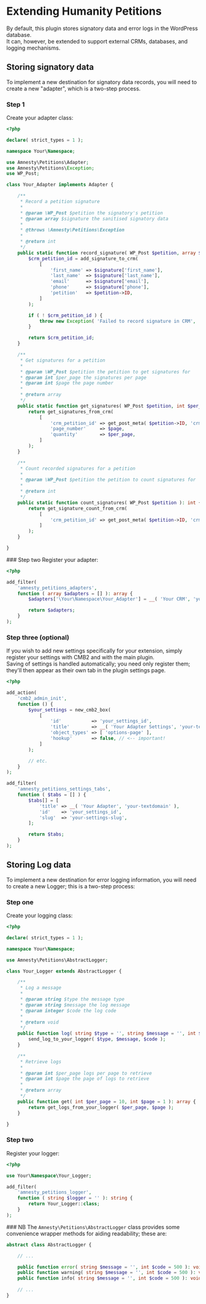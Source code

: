 # Extending Humanity Petitions
By default, this plugin stores signatory data and error logs in the WordPress database.  
It can, however, be extended to support external CRMs, databases, and logging mechanisms.  

## Storing signatory data
To implement a new destination for signatory data records, you will need to create a new "adapter", which is a two-step process.  

### Step 1
Create your adapter class:  

```php
<?php

declare( strict_types = 1 );

namespace Your\Namespace;

use Amnesty\Petitions\Adapter;
use Amnesty\Petitions\Exception;
use WP_Post;

class Your_Adapter implements Adapter {

    /**
     * Record a petition signature
     *
     * @param \WP_Post $petition the signatory's petition
     * @param array $signature the sanitised signatory data
     *
     * @throws \Amnesty\Petitions\Exception
     *
     * @return int
     */
    public static function record_signature( WP_Post $petition, array $signature = [] ): int {
        $crm_petition_id = add_signature_to_crm(
            [
                'first_name' => $signature['first_name'],
                'last_name'  => $signature['last_name'],
                'email'      => $signature['email'],
                'phone'      => $signature['phone'],
                'petition'   => $petition->ID,
            ]
        );

        if ( ! $crm_petition_id ) {
            throw new Exception( 'Failed to record signature in CRM', 'warning' );
        }

        return $crm_petition_id;
    }

    /**
     * Get signatures for a petition
     *
     * @param \WP_Post $petition the petition to get signatures for
     * @param int $per_page the signatures per page
     * @param int $page the page number
     *
     * @return array
     */
    public static function get_signatures( WP_Post $petition, int $per_page = 10, int $page = 1 ): array {
        return get_signatures_from_crm(
            [
                'crm_petition_id' => get_post_meta( $petition->ID, 'crm_petition_id', true ),
                'page_number'     => $page,
                'quantity'        => $per_page,
            ]
        );
    }

    /**
     * Count recorded signatures for a petition
     *
     * @param \WP_Post $petition the petition to count signatures for
     *
     * @return int
     */
    public static function count_signatures( WP_Post $petition ): int {
        return get_signature_count_from_crm(
            [
                'crm_petition_id' => get_post_meta( $petition->ID, 'crm_petition_id', true ),
            ]
        );
    }

}
```

### Step two
Register your adapter:  

```php
<?php

add_filter(
    'amnesty_petitions_adapters',
    function ( array $adapters = [] ): array {
        $adapters['\Your\Namespace\Your_Adapter'] = __( 'Your CRM', 'your-textdomain' );

        return $adapters;
    }
);
```

### Step three (optional)
If you wish to add new settings specifically for your extension, simply register your settings with CMB2 and with the main plugin.  
Saving of settings is handled automatically; you need only register them; they'll then appear as their own tab in the plugin settings page.  

```php
<?php

add_action(
    'cmb2_admin_init',
    function () {
        $your_settings = new_cmb2_box(
            [
                'id'           => 'your_settings_id',
                'title'        => __( 'Your Adapter Settings', 'your-textdomain' ),
                'object_types' => [ 'options-page' ],
                'hookup'       => false, // <-- important!
            ]
        );

        // etc.
    }
);

add_filter(
    'amnesty_petitions_settings_tabs',
    function ( $tabs = [] ) {
        $tabs[] = [
            'title' => __( 'Your Adapter', 'your-textdomain' ),
            'id'    => 'your_settings_id',
            'slug'  => 'your-settings-slug',
        ];

        return $tabs;
    }
);
```

## Storing Log data
To implement a new destination for error logging information, you will need to create a new Logger; this is a two-step process:  

### Step one
Create your logging class:  

```php
<?php

declare( strict_types = 1 );

namespace Your\Namespace;

use Amnesty\Petitions\AbstractLogger;

class Your_Logger extends AbstractLogger {

    /**
     * Log a message
     *
     * @param string $type the message type
     * @param string $message the log message
     * @param integer $code the log code
     *
     * @return void
     */
    public function log( string $type = '', string $message = '', int $code = 500 ): void {
        send_log_to_your_logger( $type, $message, $code );
    }

    /**
     * Retrieve logs
     *
     * @param int $per_page logs per page to retrieve
     * @param int $page the page of logs to retrieve
     *
     * @return array
     */
    public function get( int $per_page = 10, int $page = 1 ): array {
        return get_logs_from_your_logger( $per_page, $page );
    }

}
```

### Step two
Register your logger:  

```php
<?php

use Your\Namespace\Your_Logger;

add_filter(
    'amnesty_petitions_logger',
    function ( string $logger = '' ): string {
        return Your_Logger::class;
    }
);
```

### NB
The `Amnesty\Petitions\AbstractLogger` class provides some convenience wrapper methods for aiding readability; these are:  
```php
abstract class AbstractLogger {

    // ...

    public function error( string $message = '', int $code = 500 ): void;
    public function warning( string $message = '', int $code = 500 ): void;
    public function info( string $message = '', int $code = 500 ): void;
    
    // ...
}
```
